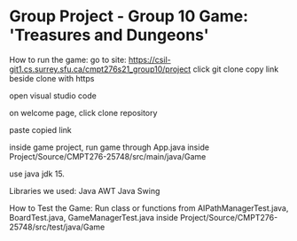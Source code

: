 # Group Project - Group 10      Game: 'Treasures and Dungeons'

How to run the game:
go to site: https://csil-git1.cs.surrey.sfu.ca/cmpt276s21_group10/project
click git clone 
copy link beside clone with https

open visual studio code 

on welcome page, click clone repository

paste copied link

inside game project,
run game through App.java inside Project/Source/CMPT276-25748/src/main/java/Game

use java jdk 15.


Libraries we used:
Java AWT
Java Swing


How to Test the Game:
Run class or functions from AIPathManagerTest.java, BoardTest.java, GameManagerTest.java inside Project/Source/CMPT276-25748/src/test/java/Game
